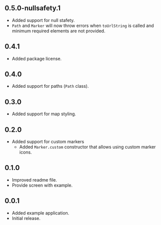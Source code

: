 ## 0.5.0-nullsafety.1
* Added support for null stafety.
* `Path` and `Marker` will now throw errors when `toUrlString` is called and minimum required elements are not provided. 

## 0.4.1
* Added package license.
## 0.4.0
* Added support for paths (`Path` class).
## 0.3.0
* Added support for map styling.
## 0.2.0
* Added support for custom markers
  * Added `Marker.custom` constructor that allows using custom marker icons.
## 0.1.0
* Improved readme file.
* Provide screen with example.
## 0.0.1
* Added example application.
* Initial release.
